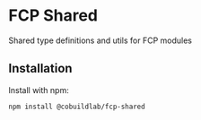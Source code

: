 # FCP Shared

Shared type definitions and utils for FCP modules

## Installation

Install with npm:

```bash
npm install @cobuildlab/fcp-shared
```